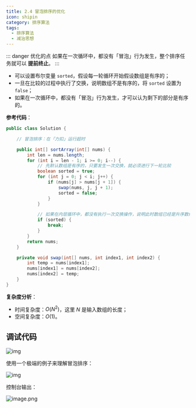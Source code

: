 ```yaml
---
title: 2.4 冒泡排序的优化
icon: shipin
category: 排序算法
tags:
  - 排序算法  
  - 减治思想
---
```


::: danger 优化的点
如果在一次循环中，都没有「冒泡」行为发生，整个排序任务就可以 **提前终止**。
:::

+ 可以设置布尔变量 `sorted`，假设每一轮循环开始假设数组是有序的；
+ 一旦在比较的过程中执行了交换，说明数组不是有序的，将 `sorted` 设置为 `false`；
+ 如果在一次循环中，都没有「冒泡」行为发生，才可以认为剩下的部分是有序的。

**参考代码**：

```java
public class Solution {

    // 冒泡排序：在「力扣」运行超时

    public int[] sortArray(int[] nums) {
        int len = nums.length;
        for (int i = len - 1; i >= 0; i--) {
            // 先默认数组是有序的，只要发生一次交换，就必须进行下一轮比较
            boolean sorted = true;
            for (int j = 0; j < i; j++) {
                if (nums[j] > nums[j + 1]) {
                    swap(nums, j, j + 1);
                    sorted = false;
                }
            }

            // 如果在内层循环中，都没有执行一次交换操作，说明此时数组已经是升序数组
            if (sorted) {
                break;
            }
        }
        return nums;
    }

    private void swap(int[] nums, int index1, int index2) {
        int temp = nums[index1];
        nums[index1] = nums[index2];
        nums[index2] = temp;
    }
}
```


**复杂度分析**：

- 时间复杂度：$O(N^2)$，这里 $N$ 是输入数组的长度；
- 空间复杂度：$O(1)$。



## 调试代码

![img](https://tva1.sinaimg.cn/large/008i3skNgy1gwxg2vdammj312a0budhq.jpg)

使用一个极端的例子来理解冒泡排序：

![img](https://tva1.sinaimg.cn/large/008i3skNgy1gwxg32pop8j312k0h60v5.jpg)

控制台输出：

![image.png](https://tva1.sinaimg.cn/large/008i3skNgy1gwxg3enwrlj30qi090jtc.jpg)